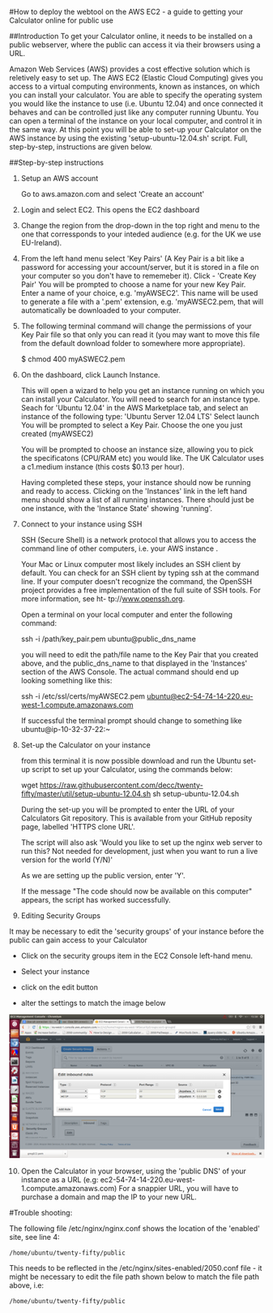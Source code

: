 #How to deploy the webtool on the AWS EC2 - a guide to getting your Calculator online for public use

##Introduction
To get your Calculator online, it needs to be installed on a public webserver, where the public can access it via their browsers using a URL.

Amazon Web Services (AWS) provides a cost effective solution which is reletively easy to set up.  The AWS EC2 (Elastic Cloud Computing) gives you access to a virtual computing environments, known as instances, on which you can install your calculator.  You are able to specify the operating system you would like the instance to use (i.e. Ubuntu 12.04) and once connected it behaves and can be controlled just like any computer running Ubuntu.  You can open a terminal of the instance on your local computer, and control it in the same way.  At this point you will be able to set-up your Calculator on the AWS instance by using the existing 'setup-ubuntu-12.04.sh' script.  Full, step-by-step, instructions are given below.

##Step-by-step instructions

1.  Setup an AWS account

    Go to aws.amazon.com and select 'Create an account'

2. Login and select EC2.  This opens the EC2 dashboard

3. Change the region from the drop-down in the top right and menu to the one that corressponds to your inteded audience (e.g. for the UK we use EU-Ireland).

4. From the left hand menu select 'Key Pairs' (A Key Pair is a bit like a password for accessing your account/server, but it is stored in a     file on your computer so you don't have to rememeber it).
    Click - 'Create Key Pair'
    You will be prompted to choose a name for your new Key Pair.  Enter a name of your choice, e.g. 'myAWSEC2'.  This name will be used to generate a file with a '.pem' extension, e.g. 'myAWSEC2.pem, that will automatically be downloaded to your computer.

5. The following terminal command will change the permissions of your Key Pair file so that only you can read it (you may want to move this file from the default download folder to somewhere more appropriate).

    $ chmod 400 myASWEC2.pem
    

6. On the dashboard, click Launch Instance.

    This will open a wizard to help you get an instance running on which you can install your Calculator.  You will need to search for an instance type.  Seach for 'Ubuntu 12.04' in the AWS Marketplace tab, and select an instance of the following type: 'Ubuntu Server 12.04 LTS'
Select launch
    You will be prompted to select a Key Pair.  Choose the one you just created (myAWSEC2)

    You will be prompted to choose an instance size, allowing you to pick the specificatons (CPU/RAM etc) you would like.  The UK Calculator uses a c1.medium instance (this costs $0.13 per hour).

    Having completed these steps, your instance should now be running and ready to access.  Clicking on the 'Instances' link in the left hand menu should show a list of all running instances.  There should just be one instance, with the 'Instance State' showing 'running'.

7. Connect to your instance using SSH

    SSH (Secure Shell) is a network protocol that allows you to access the command line of other computers, i.e. your AWS instance .

    Your Mac or Linux computer most likely includes an SSH client by default. You can check for an SSH
client by typing ssh at the command line. If your computer doesn't recognize the command, the OpenSSH
project provides a free implementation of the full suite of SSH tools. For more information, see ht-
tp://www.openssh.org.

    Open a terminal on your local computer and enter the following command:

    ssh -i /path/key_pair.pem ubuntu@public_dns_name

    you will need to edit the path/file name to the Key Pair that you created above, and the public_dns_name to that displayed in the 'Instances' section of the AWS Console.  The actual command should end up looking something like this:

    ssh -i /etc/ssl/certs/myAWSEC2.pem ubuntu@ec2-54-74-14-220.eu-west-1.compute.amazonaws.com

    If successful the terminal prompt should change to something like ubuntu@ip-10-32-37-22:~

8. Set-up the Calculator on your instance

    from this terminal it is now possible download and run the Ubuntu set-up script to set up your Calculator, using the commands below:

    wget https://raw.githubusercontent.com/decc/twenty-fifty/master/util/setup-ubuntu-12.04.sh 
    sh setup-ubuntu-12.04.sh

    During the set-up you will be prompted to enter the URL of your Calculators Git repository.  This is available from your GitHub reposity page, labelled 'HTTPS clone URL'.

    The script will also ask 'Would you like to set up the nginx web server to run this? Not needed for development, just when you want to run a live version for the world (Y/N)'

    As we are setting up the public version, enter 'Y'.

    If the message "The code should now be available on this computer" appears, the script has worked successfully.

9. Editing Security Groups

It may be necessary to edit the 'security groups' of your instance before the public can gain access to your Calculator

 - Click on the security groups item in the EC2 Console left-hand menu.

 - Select your instance

 - click on the edit button

 - alter the settings to match the image below

![Security groups settings](figures/security_settings.png)



10.  Open the Calculator in your browser, using the 'public DNS' of your instance as a URL (e.g: ec2-54-74-14-220.eu-west-1.compute.amazonaws.com)
    For a snappier URL, you will have to purchase a domain and map the IP to your new URL.



#Trouble shooting:

The following file /etc/nginx/nginx.conf shows the location of the 'enabled' site, see line 4: 

    /home/ubuntu/twenty-fifty/public

This needs to be reflected in the /etc/nginx/sites-enabled/2050.conf file - it might be necessary to edit the file path shown below to match the file path above, i.e:

    /home/ubuntu/twenty-fifty/public

